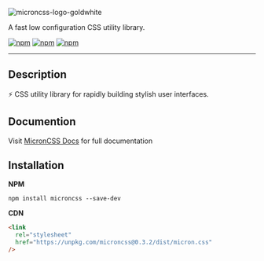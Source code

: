 ![microncss-logo-goldwhite](https://user-images.githubusercontent.com/31719884/160313006-cce2e0a5-be0f-41ff-ab48-940ebeb2b7fe.png)

A fast low configuration CSS utility library.

[![npm](https://img.shields.io/badge/build-passing-sucess?&style=flat)](https://github.com/itsjustlogan/microncss)
[![npm](https://img.shields.io/npm/v/microncss?color=green)](https://www.npmjs.com/package/microncss)
[![npm](https://img.shields.io/badge/licence-MIT-blue?&style=flat)](https://github.com/itsjustlogan/microncss/blob/main/LICENSE)

---

## **Description**

⚡ CSS utility library for rapidly building stylish user interfaces.

## **Documention**

Visit [MicronCSS Docs](https://timely-lollipop-cc2ff5.netlify.app/) for full documentation

## **Installation**

**NPM**

```shell
npm install microncss --save-dev
```

**CDN**

```html
<link
  rel="stylesheet"
  href="https://unpkg.com/microncss@0.3.2/dist/micron.css"
/>
```
